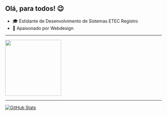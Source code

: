 ## Olá, para todos! :wink:

- :mortar_board: Estidante de Desenvolvimento de Sistemas ETEC Registro
- :purple_heart: Apaixonado por Webdesign

<hr>
<a href="https://github.com/ArturMeanda/ArturMeanda">
<img height="180em" src="https://github-readme-stats.vercel.app/api/top-langs/?username=ArturMeanda&layout=compact&langs_count=7&theme=dracula"/>
</a>
<hr>
<a href="https://github.com/ArturMeanda/ArturMeanda">
<img align="center" src="https://github-readme-stats.vercel.app/api?username=ArturMeanda&show_icons=true&line_height=27&theme=dracula" alt="GitHub Stats"/>
</a>
